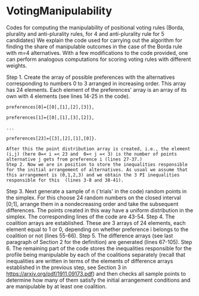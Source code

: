 # VotingManipulability
Codes for computing the manipulability of positional voting rules (Borda, plurality and anti-plurality rules, for 4 and anti-plurality rule for 5 candidates)
We explain the code used for carrying out the algorithm for finding the share of manipulable outcomes in the case of the Borda rule with m=4 alternatives.  With a few modifications to the code provided,  one can  perform analogous computations for scoring voting rules with different weights. 

Step 1. Create the array of possible preferences with the alternatives corresponding to numbers 0 to 3 arranged in increasing order. This array has 24 elements. Each element of the preferences' array is an array of its own with 4 elements (see lines 14-25 in the code). 

	preferences[0]={[0],[1],[2],[3]},
	
	preferences[1]={[0],[1],[3],[2]},
	
	...
	
	preferences[23]={[3],[2],[1],[0]}.
	
	After this the point distribution array is created, i.e., the element (i,j) (here 0=< i =< 23 and  0=< j =< 3) is the number of points alternative j gets from preference i (lines 27-37.)
	Step 2. Now we are in position to store the inequalities responsible for the initial arrangement of alternatives. As usual we assume that this arrangement is (0,1,2,3) and we obtain the 3 PI inequalities responsible for this  (lines 3-8 and 38-41).
  Step 3. Next generate a sample of n  (`trials' in the code) random points in the simplex. For this choose 24 random numbers on the closed interval [0;1], arrange them in a nondecreasing order and take the subsequent differences. The points created in this way have a uniform distribution in  the simplex.  The corresponding lines of the code are 43-54.
	Step 4. The coalition arrays are established. These are 3 arrays of 24 elements, each element equal to 1 or 0, depending on whether preference i belongs to the coalition or not (lines 55-66).
	Step 5. The difference arrays (see last paragraph of Section 2 for the definition) are generated (lines 67-105). 
	Step 6. The remaining part of the code stores the inequalities responsible for the profile being manipulable by each of the coalitions separately (recall that  inequalities are  written in terms of the elements of difference arrays established in the previous step, see Section 3 in https://arxiv.org/pdf/1911.09173.pdf) and then checks  all sample points to determine how many of them satisfy the initial arrangement conditions and are manipulable by at least one coalition.
  
  
